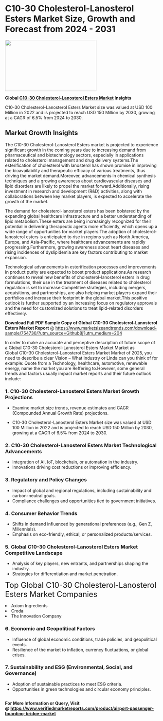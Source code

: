 <H1>C10-30 Cholesterol-Lanosterol Esters Market Size, Growth and Forecast from 2024 - 2031</H1><img class="aligncenter size-medium wp-image-584254" src="https://thirdeyenews.in/wp-content/uploads/2024/09/Global-Market-Research-300x168.jpeg" alt="" width="300" height="168" /><p><strong>Global&nbsp;<a href="https://www.marketsizeandtrends.com/download-sample/754730/?utm_source=Github8j?utm_medium=204">C10-30 Cholesterol-Lanosterol Esters Market</a> Insights</strong></p><p>C10-30 Cholesterol-Lanosterol Esters Market size was valued at USD 100 Million in 2022 and is projected to reach USD 150 Million by 2030, growing at a CAGR of 6.5% from 2024 to 2030.</p><p><h2>Market Growth Insights</h2> <p>The C10-30 Cholesterol-Lanosterol Esters market is projected to experience significant growth in the coming years due to increasing demand from pharmaceutical and biotechnology sectors, especially in applications related to cholesterol management and drug delivery systems.The esterification of cholesterol with lanosterol has shown promise in improving the bioavailability and therapeutic efficacy of various treatments, thus driving the market demand.Moreover, advancements in chemical synthesis techniques and a growing awareness about cardiovascular diseases and lipid disorders are likely to propel the market forward.Additionally, rising investment in research and development (R&D) activities, along with collaborations between key market players, is expected to accelerate the growth of the market.</p> <p>The demand for cholesterol-lanosterol esters has been bolstered by the expanding global healthcare infrastructure and a better understanding of lipid metabolism.These esters are being increasingly recognized for their potential in delivering therapeutic agents more efficiently, which opens up a wide range of opportunities for market players.The adoption of cholesterol-lanosterol esters is anticipated to rise in regions such as North America, Europe, and Asia-Pacific, where healthcare advancements are rapidly progressing.Furthermore, growing awareness about heart diseases and rising incidences of dyslipidemia are key factors contributing to market expansion.</p> <p>Technological advancements in esterification processes and improvements in product purity are expected to boost product applications.As research continues to reveal new benefits of cholesterol-lanosterol esters in drug formulations, their use in the treatment of diseases related to cholesterol regulation is set to increase.Competitive strategies, including mergers, acquisitions, and partnerships, are also helping market players expand their portfolios and increase their footprint in the global market.This positive outlook is further supported by an increasing focus on regulatory approvals and the need for customized solutions to treat lipid-related disorders effectively.</p> <p><span class=""><strong>Download Full PDF Sample Copy of Global C10-30 Cholesterol-Lanosterol Esters Market Report</strong> @ <a href="https://www.marketsizeandtrends.com/download-sample/754730/?utm_source=Github8j?utm_medium=204" target="_blank">https://www.marketsizeandtrends.com/download-sample/754730/?utm_source=Github8j?utm_medium=204</a></span></p><p>In order to make an accurate and perceptive description of future scope of a Global&nbsp;C10-30 Cholesterol-Lanosterol Esters Market Market as Global&nbsp;C10-30 Cholesterol-Lanosterol Esters Market Market of 2025, you need to describe a clear Vision &ndash; What Industry or Linda can you think of for example: Quote from a Technology, healthcare, automotive, renewable energy, name the market you are Reffering to.However, some general trends and factors usually impact market reports and their future outlook include:</p><h3>1.&nbsp;<strong>C10-30 Cholesterol-Lanosterol Esters Market Growth Projections</strong></h3><ul><li>Examine market size trends, revenue estimates and CAGR (Compounded Annual Growth Rate) projections.</li><li><p>C10-30 Cholesterol-Lanosterol Esters Market size was valued at USD 100 Million in 2022 and is projected to reach USD 150 Million by 2030, growing at a CAGR of 6.5% from 2024 to 2030.</p></li></ul><h3>2.&nbsp;<strong>C10-30 Cholesterol-Lanosterol Esters Market Technological Advancements</strong></h3><ul><li>Integration of AI, IoT, blockchain, or automation in the industry.</li><li>Innovations driving cost reductions or improving efficiency.</li></ul><h3>3.&nbsp;<strong>Regulatory and Policy Changes</strong></h3><ul><li>Impact of global and regional regulations, including sustainability and carbon-neutral goals.</li><li>Compliance challenges and opportunities tied to government initiatives.</li></ul><h3>4.&nbsp;<strong>Consumer Behavior Trends</strong></h3><ul><li>Shifts in demand influenced by generational preferences (e.g., Gen Z, Millennials).</li><li>Emphasis on eco-friendly, ethical, or personalized products/services.</li></ul><h3>5.&nbsp;<strong>Global C10-30 Cholesterol-Lanosterol Esters Market Competitive Landscape</strong></h3><ul><li>Analysis of key players, new entrants, and partnerships shaping the industry.</li><li>Strategies for differentiation and market penetration.</li></ul><p data-pm-slice="1 1 []"><span style="color: inherit; font-family: inherit; font-size: 25px;">Top Global C10-30 Cholesterol-Lanosterol Esters Market Companies</span></p><div class="" data-test-id=""><p><li>Axiom Ingredients</li><li> Croda</li><li> The Innovation Company</li></p></div><h3>6.&nbsp;<strong>Economic and Geopolitical Factors</strong></h3><ul><li>Influence of global economic conditions, trade policies, and geopolitical events.</li><li>Resilience of the market to inflation, currency fluctuations, or global crises.</li></ul><h3>7.&nbsp;<strong>Sustainability and ESG (Environmental, Social, and Governance)</strong></h3><ul><li>Adoption of sustainable practices to meet ESG criteria.</li><li>Opportunities in green technologies and circular economy principles.</li></ul><h2><strong style="font-size: 14px;">For More Information or Query, Visit @&nbsp;</strong><a style="background-color: #ffffff; font-size: 14px;" href="https://www.marketsizeandtrends.com/report/c10-30-cholesterol-lanosterol-esters-market/" target="_blank">https://www.verifiedmarketreports.com/product/airport-passenger-boarding-bridge-market</a></h2>